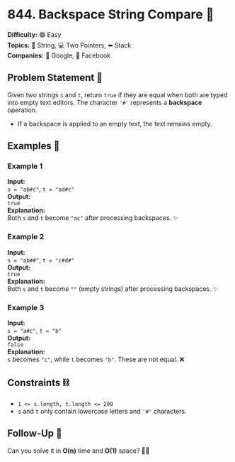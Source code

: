 # 844. Backspace String Compare 🧮  
**Difficulty:** 🟢 Easy  
**Topics:** 🔡 String, 💻 Two Pointers, ⬅️ Stack  
**Companies:** 🏢 Google, 🏢 Facebook  



## Problem Statement 📜  
Given two strings `s` and `t`, return `true` if they are equal when both are typed into empty text editors. The character `'#'` represents a **backspace** operation.  

- If a backspace is applied to an empty text, the text remains empty.  



## Examples 🚀  

### Example 1  
**Input:**  
`s = "ab#c"`, `t = "ad#c"`  
**Output:**  
`true`  
**Explanation:**  
Both `s` and `t` become `"ac"` after processing backspaces. ✨  

### Example 2  
**Input:**  
`s = "ab##"`, `t = "c#d#"`  
**Output:**  
`true`  
**Explanation:**  
Both `s` and `t` become `""` (empty strings) after processing backspaces. ✨  

### Example 3  
**Input:**  
`s = "a#c"`, `t = "b"`  
**Output:**  
`false`  
**Explanation:**  
`s` becomes `"c"`, while `t` becomes `"b"`. These are not equal. ❌  



## Constraints ⛓️  
- `1 <= s.length, t.length <= 200`  
- `s` and `t` only contain lowercase letters and `'#'` characters.  



## Follow-Up 💭  
Can you solve it in **O(n)** time and **O(1)** space? 🚀💡  

